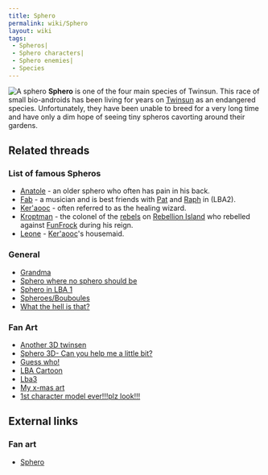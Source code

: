 ```yaml
---
title: Sphero
permalink: wiki/Sphero
layout: wiki
tags:
 - Spheros| 
 - Sphero characters| 
 - Sphero enemies| 
 - Species
---
```


![A sphero](BouboulAnim.gif "A sphero") **Sphero** is one of the four
main species of Twinsun. This race of small bio-androids has been living
for years on [Twinsun](Twinsun "wikilink") as an endangered species.
Unfortunately, they have been unable to breed for a very long time and
have only a dim hope of seeing tiny spheros cavorting around their
gardens.

## Related threads

### List of famous Spheros

- [Anatole](Anatole "wikilink") - an older sphero who often has pain in
  his back.
- [Fab](Fab "wikilink") - a musician and is best friends with
  [Pat](Pat "wikilink") and [Raph](Raph "wikilink") in (LBA2).
- [Ker'aooc](Ker'aooc "wikilink") - often referred to as the healing
  wizard.
- [Kroptman](Kroptman "wikilink") - the colonel of the
  [rebels](rebel "wikilink") on [Rebellion
  Island](Rebellion_Island "wikilink") who rebelled against
  [FunFrock](FunFrock "wikilink") during his reign.
- [Leone](Leone "wikilink") - [Ker'aooc](Ker'aooc "wikilink")'s
  housemaid.

### General

- [Grandma](https://forum.magicball.net/showthread.php?t=8431)
- [Sphero where no sphero should
  be](https://forum.magicball.net/showthread.php?t=7547)
- [Sphero in LBA 1](https://forum.magicball.net/showthread.php?t=3806)
- [Spheroes/Bouboules](https://forum.magicball.net/showthread.php?t=2353)
- [What the hell is
  that?](https://forum.magicball.net/showthread.php?t=132)

### Fan Art

- [Another 3D
  twinsen](http://forum.magicball.net/showthread.php?p=266922#post266922)
- [Sphero 3D- Can you help me a little
  bit?](https://forum.magicball.net/showthread.php?t=10348)
- [Guess
  who!](http://forum.magicball.net/showthread.php?p=255455#post255455)
- [LBA Cartoon](https://forum.magicball.net/showthread.php?t=6098)
- [Lba3](http://forum.magicball.net/showthread.php?p=84457#post84457)
- [My x-mas art](https://forum.magicball.net/showthread.php?t=4757)
- [1st character model ever!!!plz
  look!!!](https://forum.magicball.net/showthread.php?t=4585)

## External links

### Fan art

- [Sphero](http://www.deviantart.com/view/9989630/)
